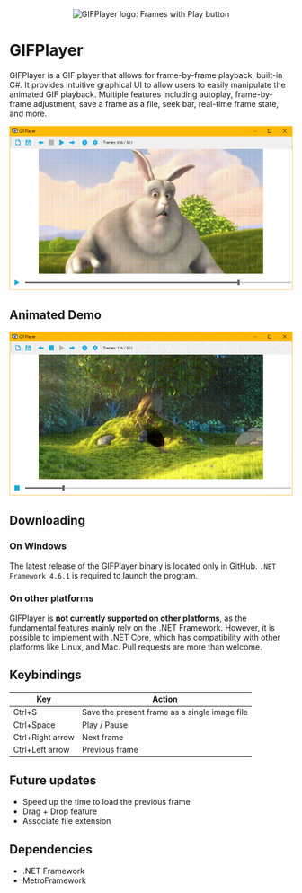 <div align="center"><img alt="GIFPlayer logo: Frames with Play button" src="images/icon.ico"></div>

# GIFPlayer

GIFPlayer is a GIF player that allows for frame-by-frame playback, built-in C#.
It provides intuitive graphical UI to allow users to easily manipulate the animated GIF playback.
Multiple features including autoplay, frame-by-frame adjustment, save a frame as a file, seek bar, real-time frame state, and more.

<div align="center"><img alt="screenshot" src="images/sample.png"></div>

## Animated Demo
<div align="center"><img alt="screenshot" src="images/animation.gif"></div>

## Downloading
### On Windows

The latest release of the GIFPlayer binary is located only in GitHub.
```.NET Framework 4.6.1``` is required to launch the program.

### On other platforms

GIFPlayer is **not currently supported on other platforms**, as the fundamental features mainly rely on the .NET Framework.
However, it is possible to implement with .NET Core, which has compatibility with other platforms like Linux, and Mac.
Pull requests are more than welcome.

## Keybindings

| Key              | Action                                        |
| ---------------- | --------------------------------------------- |
| Ctrl+S           | Save the present frame as a single image file |
| Ctrl+Space       | Play / Pause                                  |
| Ctrl+Right arrow | Next frame                                    |
| Ctrl+Left arrow  | Previous frame                                |

## Future updates
* Speed up the time to load the previous frame
* Drag + Drop feature
* Associate file extension

## Dependencies
* .NET Framework
* MetroFramework